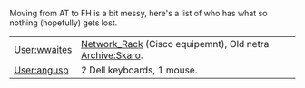Moving from AT to FH is a bit messy, here's a list of who has what so
nothing (hopefully) gets lost.

|                                         |                                                                                                                 |
|-----------------------------------------|-----------------------------------------------------------------------------------------------------------------|
| [User:wwaites](User:wwaites "wikilink") | [Network_Rack](Network_Rack "wikilink") (Cisco equipemnt), Old netra [Archive:Skaro](Archive:Skaro "wikilink"). |
| [User:angusp](User:angusp "wikilink")   | 2 Dell keyboards, 1 mouse.                                                                                      |